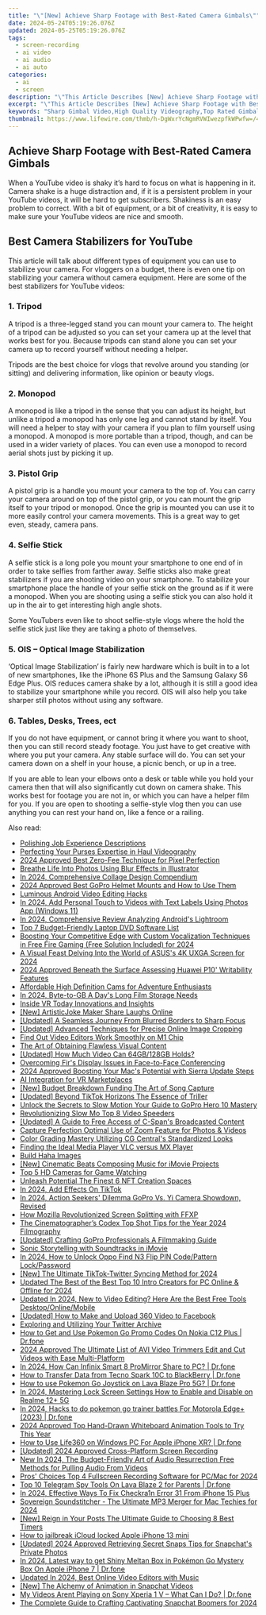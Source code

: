 ```yaml
---
title: "\"[New] Achieve Sharp Footage with Best-Rated Camera Gimbals\""
date: 2024-05-24T05:19:26.076Z
updated: 2024-05-25T05:19:26.076Z
tags: 
  - screen-recording
  - ai video
  - ai audio
  - ai auto
categories: 
  - ai
  - screen
description: "\"This Article Describes [New] Achieve Sharp Footage with Best-Rated Camera Gimbals\""
excerpt: "\"This Article Describes [New] Achieve Sharp Footage with Best-Rated Camera Gimbals\""
keywords: "Sharp Gimbal Video,High Quality Videography,Top Rated Gimbals,Clear Cinematic Footage,Professional Camcorders,Premium Camera Stabilizers,Best Gimbals for Videos"
thumbnail: https://www.lifewire.com/thmb/h-DgWxrYcNgmRVWIwezpfkWPwfw=/400x300/filters:no_upscale():max_bytes(150000):strip_icc()/EmirMemedovski-a14e9770dd044a20ba8c691f0ee1c000.jpg
---
```


## Achieve Sharp Footage with Best-Rated Camera Gimbals

When a YouTube video is shaky it’s hard to focus on what is happening in it. Camera shake is a huge distraction and, if it is a persistent problem in your YouTube videos, it will be hard to get subscribers. Shakiness is an easy problem to correct. With a bit of equipment, or a bit of creativity, it is easy to make sure your YouTube videos are nice and smooth.

## Best Camera Stabilizers for YouTube

This article will talk about different types of equipment you can use to stabilize your camera. For vloggers on a budget, there is even one tip on stabilizing your camera without camera equipment. Here are some of the best stabilizers for YouTube videos:

### 1\. Tripod

A tripod is a three-legged stand you can mount your camera to. The height of a tripod can be adjusted so you can set your camera up at the level that works best for you. Because tripods can stand alone you can set your camera up to record yourself without needing a helper.

Tripods are the best choice for vlogs that revolve around you standing (or sitting) and delivering information, like opinion or beauty vlogs.

### 2\. Monopod

A monopod is like a tripod in the sense that you can adjust its height, but unlike a tripod a monopod has only one leg and cannot stand by itself. You will need a helper to stay with your camera if you plan to film yourself using a monopod. A monopod is more portable than a tripod, though, and can be used in a wider variety of places. You can even use a monopod to record aerial shots just by picking it up.

### 3\. Pistol Grip

A pistol grip is a handle you mount your camera to the top of. You can carry your camera around on top of the pistol grip, or you can mount the grip itself to your tripod or monopod. Once the grip is mounted you can use it to more easily control your camera movements. This is a great way to get even, steady, camera pans.

### 4\. Selfie Stick

A selfie stick is a long pole you mount your smartphone to one end of in order to take selfies from farther away. Selfie sticks also make great stabilizers if you are shooting video on your smartphone. To stabilize your smartphone place the handle of your selfie stick on the ground as if it were a monopod. When you are shooting using a selfie stick you can also hold it up in the air to get interesting high angle shots.

Some YouTubers even like to shoot selfie-style vlogs where the hold the selfie stick just like they are taking a photo of themselves.

### 5\. OIS – Optical Image Stabilization

‘Optical Image Stabilization’ is fairly new hardware which is built in to a lot of new smartphones, like the iPhone 6S Plus and the Samsung Galaxy S6 Edge Plus. OIS reduces camera shake by a lot, although it is still a good idea to stabilize your smartphone while you record. OIS will also help you take sharper still photos without using any software.

### 6\. Tables, Desks, Trees, ect

If you do not have equipment, or cannot bring it where you want to shoot, then you can still record steady footage. You just have to get creative with where you put your camera. Any stable surface will do. You can set your camera down on a shelf in your house, a picnic bench, or up in a tree.

If you are able to lean your elbows onto a desk or table while you hold your camera then that will also significantly cut down on camera shake. This works best for footage you are not in, or which you can have a helper film for you. If you are open to shooting a selfie-style vlog then you can use anything you can rest your hand on, like a fence or a railing.

<ins class="adsbygoogle"
     style="display:block"
     data-ad-format="autorelaxed"
     data-ad-client="ca-pub-7571918770474297"
     data-ad-slot="1223367746"></ins>

<ins class="adsbygoogle"
     style="display:block"
     data-ad-format="autorelaxed"
     data-ad-client="ca-pub-7571918770474297"
     data-ad-slot="1223367746"></ins>



<ins class="adsbygoogle"
     style="display:block"
     data-ad-client="ca-pub-7571918770474297"
     data-ad-slot="8358498916"
     data-ad-format="auto"
     data-full-width-responsive="true"></ins>


<span class="atpl-alsoreadstyle">Also read:</span>
<div><ul>
<li><a href="https://extra-resources.techidaily.com/polishing-job-experience-descriptions/"><u>Polishing Job Experience Descriptions</u></a></li>
<li><a href="https://extra-resources.techidaily.com/perfecting-your-purses-expertise-in-haul-videography/"><u>Perfecting Your Purses  Expertise in Haul Videography</u></a></li>
<li><a href="https://extra-resources.techidaily.com/2024-approved-best-zero-fee-technique-for-pixel-perfection/"><u>2024 Approved  Best Zero-Fee Technique for Pixel Perfection</u></a></li>
<li><a href="https://extra-resources.techidaily.com/breathe-life-into-photos-using-blur-effects-in-illustrator/"><u>Breathe Life Into Photos  Using Blur Effects in Illustrator</u></a></li>
<li><a href="https://extra-resources.techidaily.com/in-2024-comprehensive-collage-design-compendium/"><u>In 2024, Comprehensive Collage Design Compendium</u></a></li>
<li><a href="https://extra-resources.techidaily.com/2024-approved-best-gopro-helmet-mounts-and-how-to-use-them/"><u>2024 Approved  Best GoPro Helmet Mounts and How to Use Them</u></a></li>
<li><a href="https://extra-resources.techidaily.com/luminous-android-video-editing-hacks/"><u>Luminous Android Video Editing Hacks</u></a></li>
<li><a href="https://extra-resources.techidaily.com/in-2024-add-personal-touch-to-videos-with-text-labels-using-photos-app-windows-11/"><u>In 2024, Add Personal Touch to Videos with Text Labels Using Photos App (Windows 11)</u></a></li>
<li><a href="https://extra-resources.techidaily.com/in-2024-comprehensive-review-analyzing-androids-lightroom/"><u>In 2024, Comprehensive Review  Analyzing Android's Lightroom</u></a></li>
<li><a href="https://extra-resources.techidaily.com/top-7-budget-friendly-laptop-dvd-software-list/"><u>Top 7 Budget-Friendly Laptop DVD Software List</u></a></li>
<li><a href="https://extra-resources.techidaily.com/boosting-your-competitive-edge-with-custom-vocalization-techniques-in-free-fire-gaming-free-solution-included-for-2024/"><u>Boosting Your Competitive Edge with Custom Vocalization Techniques in Free Fire Gaming (Free Solution Included) for 2024</u></a></li>
<li><a href="https://extra-resources.techidaily.com/a-visual-feast-delving-into-the-world-of-asuss-4k-uxga-screen-for-2024/"><u>A Visual Feast  Delving Into the World of ASUS's 4K UXGA Screen for 2024</u></a></li>
<li><a href="https://extra-resources.techidaily.com/2024-approved-beneath-the-surface-assessing-huawei-p10-writability-features/"><u>2024 Approved  Beneath the Surface  Assessing Huawei P10' Writability Features</u></a></li>
<li><a href="https://extra-resources.techidaily.com/affordable-high-definition-cams-for-adventure-enthusiasts/"><u>Affordable High Definition Cams for Adventure Enthusiasts</u></a></li>
<li><a href="https://extra-resources.techidaily.com/in-2024-byte-to-gb-a-days-long-film-storage-needs/"><u>In 2024, Byte-to-GB  A Day's Long Film Storage Needs</u></a></li>
<li><a href="https://extra-resources.techidaily.com/inside-vr-today-innovations-and-insights/"><u>Inside VR Today  Innovations and Insights</u></a></li>
<li><a href="https://extra-resources.techidaily.com/new-artisticjoke-maker-share-laughs-online/"><u>[New] ArtisticJoke Maker  Share Laughs Online</u></a></li>
<li><a href="https://extra-resources.techidaily.com/updated-a-seamless-journey-from-blurred-borders-to-sharp-focus/"><u>[Updated] A Seamless Journey From Blurred Borders to Sharp Focus</u></a></li>
<li><a href="https://extra-resources.techidaily.com/updated-advanced-techniques-for-precise-online-image-cropping/"><u>[Updated] Advanced Techniques for Precise Online Image Cropping</u></a></li>
<li><a href="https://extra-resources.techidaily.com/find-out-video-editors-work-smoothly-on-m1-chip/"><u>Find Out Video Editors Work Smoothly on M1 Chip</u></a></li>
<li><a href="https://extra-resources.techidaily.com/the-art-of-obtaining-flawless-visual-content/"><u>The Art of Obtaining Flawless Visual Content</u></a></li>
<li><a href="https://extra-resources.techidaily.com/updated-how-much-video-can-64gb128gb-holds/"><u>[Updated] How Much Video Can 64GB/128GB Holds?</u></a></li>
<li><a href="https://extra-resources.techidaily.com/overcoming-firs-display-issues-in-face-to-face-conferencing/"><u>Overcoming Fir's Display Issues in Face-to-Face Conferencing</u></a></li>
<li><a href="https://extra-resources.techidaily.com/2024-approved-boosting-your-macs-potential-with-sierra-update-steps/"><u>2024 Approved  Boosting Your Mac's Potential with Sierra Update Steps</u></a></li>
<li><a href="https://extra-resources.techidaily.com/ai-integration-for-vr-marketplaces/"><u>AI Integration for VR Marketplaces</u></a></li>
<li><a href="https://extra-resources.techidaily.com/new-budget-breakdown-funding-the-art-of-song-capture/"><u>[New] Budget Breakdown  Funding The Art of Song Capture</u></a></li>
<li><a href="https://extra-resources.techidaily.com/updated-beyond-tiktok-horizons-the-essence-of-triller/"><u>[Updated] Beyond TikTok Horizons  The Essence of Triller</u></a></li>
<li><a href="https://extra-resources.techidaily.com/unlock-the-secrets-to-slow-motion-your-guide-to-gopro-hero-10-mastery/"><u>Unlock the Secrets to Slow Motion  Your Guide to GoPro Hero 10 Mastery</u></a></li>
<li><a href="https://extra-resources.techidaily.com/revolutionizing-slow-mo-top-8-video-speeders/"><u>Revolutionizing Slow Mo  Top 8 Video Speeders</u></a></li>
<li><a href="https://extra-resources.techidaily.com/updated-a-guide-to-free-access-of-c-spans-broadcasted-content/"><u>[Updated] A Guide to Free Access of C-Span's Broadcasted Content</u></a></li>
<li><a href="https://extra-resources.techidaily.com/capture-perfection-optimal-use-of-zoom-feature-for-photos-and-videos/"><u>Capture Perfection  Optimal Use of Zoom Feature for Photos & Videos</u></a></li>
<li><a href="https://extra-resources.techidaily.com/color-grading-mastery-utilizing-cg-centrals-standardized-looks/"><u>Color Grading Mastery  Utilizing CG Central's Standardized Looks</u></a></li>
<li><a href="https://extra-resources.techidaily.com/finding-the-ideal-media-player-vlc-versus-mx-player/"><u>Finding the Ideal Media Player  VLC versus MX Player</u></a></li>
<li><a href="https://extra-resources.techidaily.com/build-haha-images/"><u>Build Haha Images</u></a></li>
<li><a href="https://extra-resources.techidaily.com/new-cinematic-beats-composing-music-for-imovie-projects/"><u>[New] Cinematic Beats  Composing Music for iMovie Projects</u></a></li>
<li><a href="https://extra-resources.techidaily.com/top-5-hd-cameras-for-game-watching/"><u>Top 5 HD Cameras for Game Watching</u></a></li>
<li><a href="https://extra-resources.techidaily.com/unleash-potential-the-finest-6-nft-creation-spaces/"><u>Unleash Potential  The Finest 6 NFT Creation Spaces</u></a></li>
<li><a href="https://extra-resources.techidaily.com/in-2024-add-effects-on-tiktok/"><u>In 2024, Add Effects On TikTok</u></a></li>
<li><a href="https://extra-resources.techidaily.com/in-2024-action-seekers-dilemma-gopro-vs-yi-camera-showdown-revised/"><u>In 2024, Action Seekers' Dilemma  GoPro Vs. Yi Camera Showdown, Revised</u></a></li>
<li><a href="https://extra-resources.techidaily.com/how-mozilla-revolutionized-screen-splitting-with-ffxp/"><u>How Mozilla Revolutionized Screen Splitting with FFXP</u></a></li>
<li><a href="https://extra-resources.techidaily.com/the-cinematographers-codex-top-shot-tips-for-the-year-2024-filmography/"><u>The Cinematographer’s Codex  Top Shot Tips for the Year 2024 Filmography</u></a></li>
<li><a href="https://extra-resources.techidaily.com/updated-crafting-gopro-professionals-a-filmmaking-guide/"><u>[Updated] Crafting GoPro Professionals  A Filmmaking Guide</u></a></li>
<li><a href="https://extra-resources.techidaily.com/sonic-storytelling-with-soundtracks-in-imovie/"><u>Sonic Storytelling with Soundtracks in iMovie</u></a></li>
<li><a href="https://android-unlock.techidaily.com/in-2024-how-to-unlock-oppo-find-n3-flip-pin-codepattern-lockpassword-by-drfone-android/"><u>In 2024, How to Unlock Oppo Find N3 Flip PIN Code/Pattern Lock/Password</u></a></li>
<li><a href="https://twitter-clips.techidaily.com/new-the-ultimate-tiktok-twitter-syncing-method-for-2024/"><u>[New] The Ultimate TikTok-Twitter Syncing Method for 2024</u></a></li>
<li><a href="https://ai-video-tools.techidaily.com/updated-the-best-of-the-best-top-10-intro-creators-for-pc-online-and-offline-for-2024/"><u>Updated The Best of the Best Top 10 Intro Creators for PC Online & Offline for 2024</u></a></li>
<li><a href="https://ai-video-tools.techidaily.com/updated-in-2024-new-to-video-editing-here-are-the-best-free-tools-desktoponlinemobile/"><u>Updated In 2024, New to Video Editing? Here Are the Best Free Tools Desktop/Online/Mobile</u></a></li>
<li><a href="https://facebook-video-recording.techidaily.com/updated-how-to-make-and-upload-360-video-to-facebook/"><u>[Updated] How to Make and Upload 360 Video to Facebook</u></a></li>
<li><a href="https://twitter-videos.techidaily.com/exploring-and-utilizing-your-twitter-archive/"><u>Exploring and Utilizing Your Twitter Archive</u></a></li>
<li><a href="https://android-pokemon-go.techidaily.com/how-to-get-and-use-pokemon-go-promo-codes-on-nokia-c12-plus-drfone-by-drfone-virtual-android/"><u>How to Get and Use Pokemon Go Promo Codes On Nokia C12 Plus | Dr.fone</u></a></li>
<li><a href="https://smart-video-creator.techidaily.com/2024-approved-the-ultimate-list-of-avi-video-trimmers-edit-and-cut-videos-with-ease-multi-platform/"><u>2024 Approved The Ultimate List of AVI Video Trimmers Edit and Cut Videos with Ease Multi-Platform</u></a></li>
<li><a href="https://screen-mirror.techidaily.com/in-2024-how-can-infinix-smart-8-promirror-share-to-pc-drfone-by-drfone-android/"><u>In 2024, How Can Infinix Smart 8 ProMirror Share to PC? | Dr.fone</u></a></li>
<li><a href="https://android-transfer.techidaily.com/how-to-transfer-data-from-tecno-spark-10c-to-blackberry-drfone-by-drfone-transfer-from-android-transfer-from-android/"><u>How to Transfer Data from Tecno Spark 10C to BlackBerry | Dr.fone</u></a></li>
<li><a href="https://android-pokemon-go.techidaily.com/how-to-use-pokemon-go-joystick-on-lava-blaze-pro-5g-drfone-by-drfone-virtual-android/"><u>How to use Pokemon Go Joystick on Lava Blaze Pro 5G? | Dr.fone</u></a></li>
<li><a href="https://easy-unlock-android.techidaily.com/in-2024-mastering-lock-screen-settings-how-to-enable-and-disable-on-realme-12plus-5g-by-drfone-android/"><u>In 2024, Mastering Lock Screen Settings How to Enable and Disable on Realme 12+ 5G</u></a></li>
<li><a href="https://android-pokemon-go.techidaily.com/in-2024-hacks-to-do-pokemon-go-trainer-battles-for-motorola-edgeplus-2023-drfone-by-drfone-virtual-android/"><u>In 2024, Hacks to do pokemon go trainer battles For Motorola Edge+ (2023) | Dr.fone</u></a></li>
<li><a href="https://video-creation-software.techidaily.com/2024-approved-top-hand-drawn-whiteboard-animation-tools-to-try-this-year/"><u>2024 Approved Top Hand-Drawn Whiteboard Animation Tools to Try This Year</u></a></li>
<li><a href="https://change-location.techidaily.com/how-to-use-life360-on-windows-pc-for-apple-iphone-xr-drfone-by-drfone-virtual-ios/"><u>How to Use Life360 on Windows PC For Apple iPhone XR? | Dr.fone</u></a></li>
<li><a href="https://desktop-recording.techidaily.com/updated-2024-approved-cross-platform-screen-recording/"><u>[Updated] 2024 Approved  Cross-Platform Screen Recording</u></a></li>
<li><a href="https://voice-adjusting.techidaily.com/new-in-2024-the-budget-friendly-art-of-audio-resurrection-free-methods-for-pulling-audio-from-videos/"><u>New In 2024, The Budget-Friendly Art of Audio Resurrection Free Methods for Pulling Audio From Videos</u></a></li>
<li><a href="https://screen-video-capture.techidaily.com/pros-choices-top-4-fullscreen-recording-software-for-pcmac-for-2024/"><u>Pros' Choices  Top 4 Fullscreen Recording Software for PC/Mac for 2024</u></a></li>
<li><a href="https://android-location-track.techidaily.com/top-10-telegram-spy-tools-on-lava-blaze-2-for-parents-drfone-by-drfone-virtual-android/"><u>Top 10 Telegram Spy Tools On Lava Blaze 2 for Parents | Dr.fone</u></a></li>
<li><a href="https://activate-lock.techidaily.com/in-2024-effective-ways-to-fix-checkra1n-error-31-from-iphone-15-plus-by-drfone-ios/"><u>In 2024, Effective Ways To Fix Checkra1n Error 31 From iPhone 15 Plus</u></a></li>
<li><a href="https://voice-adjusting.techidaily.com/sovereign-soundstitcher-the-ultimate-mp3-merger-for-mac-techies-for-2024/"><u>Sovereign Soundstitcher - The Ultimate MP3 Merger for Mac Techies for 2024</u></a></li>
<li><a href="https://instagram-clips.techidaily.com/new-reign-in-your-posts-the-ultimate-guide-to-choosing-8-best-timers/"><u>[New] Reign in Your Posts  The Ultimate Guide to Choosing 8 Best Timers</u></a></li>
<li><a href="https://activate-lock.techidaily.com/how-to-jailbreak-icloud-locked-apple-iphone-13-mini-by-drfone-ios/"><u>How to jailbreak iCloud locked Apple iPhone 13 mini</u></a></li>
<li><a href="https://snapchat-videos.techidaily.com/updated-2024-approved-retrieving-secret-snaps-tips-for-snapchats-private-photos/"><u>[Updated] 2024 Approved  Retrieving Secret Snaps  Tips for Snapchat's Private Photos</u></a></li>
<li><a href="https://ios-pokemon-go.techidaily.com/in-2024-latest-way-to-get-shiny-meltan-box-in-pokemon-go-mystery-box-on-apple-iphone-7-drfone-by-drfone-virtual-ios/"><u>In 2024, Latest way to get Shiny Meltan Box in Pokémon Go Mystery Box On Apple iPhone 7 | Dr.fone</u></a></li>
<li><a href="https://smart-video-creator.techidaily.com/updated-in-2024-best-online-video-editors-with-music/"><u>Updated In 2024, Best Online Video Editors with Music</u></a></li>
<li><a href="https://snapchat-videos.techidaily.com/new-the-alchemy-of-animation-in-snapchat-videos/"><u>[New] The Alchemy of Animation in Snapchat Videos</u></a></li>
<li><a href="https://howto.techidaily.com/my-videos-arent-playing-on-sony-xperia-1-v-what-can-i-do-drfone-by-drfone-fix-android-problems-fix-android-problems/"><u>My Videos Arent Playing on Sony Xperia 1 V – What Can I Do? | Dr.fone</u></a></li>
<li><a href="https://snapchat-videos.techidaily.com/the-complete-guide-to-crafting-captivating-snapchat-boomers-for-2024/"><u>The Complete Guide to Crafting Captivating Snapchat Boomers for 2024</u></a></li>
</ul></div>

